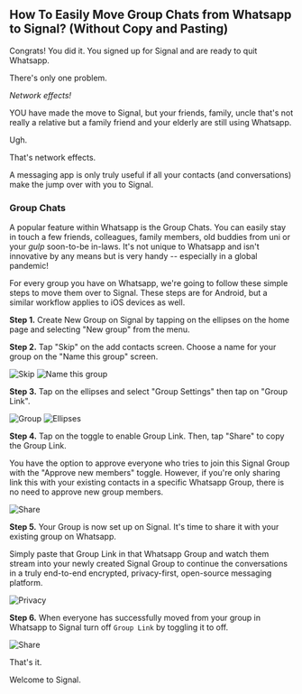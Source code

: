 ## How To Easily Move Group Chats from Whatsapp to Signal? (Without Copy and Pasting)

Congrats! You did it. You signed up for Signal and are ready to quit Whatsapp.

There's only one problem.

*Network effects!*

YOU have made the move to Signal, but your friends, family, uncle that's not really a relative but a family friend and your elderly  are still using Whatsapp. 

Ugh.

That's network effects.

A messaging app is only truly useful if all your contacts (and conversations) make the jump over with you to Signal.

### Group Chats

A popular feature within Whatsapp is the Group Chats. You can easily stay in touch a few friends, colleagues, family members, old buddies from uni or your *gulp* soon-to-be in-laws. It's not unique to Whatsapp and isn't innovative by any means but is very handy -- especially in a global pandemic!

For every group you have on Whatsapp, we're going to follow these simple steps to move them over to Signal. These steps are for Android, but a similar workflow applies to iOS devices as well.


**Step 1.** Create New Group on Signal by tapping on the ellipses on the home page and selecting "New group" from the menu.


**Step 2.** Tap "Skip" on the add contacts screen. Choose a name for your group on the "Name this group" screen.

![Skip](https://imgur.com/X2wTMDl.png)
![Name this group](https://imgur.com/HXy2S4D.png)


**Step 3.** Tap on the ellipses and select "Group Settings" then tap on "Group Link".

![Group](https://imgur.com/Rj2uyi9.png)
![Ellipses](https://imgur.com/8O4uNri.png)


**Step 4.** Tap on the toggle to enable Group Link. Then, tap "Share" to copy the Group Link. 

You have the option to approve everyone who tries to join this Signal Group with the "Approve new members" toggle. However, if you're only sharing link this with your existing contacts in a specific Whatsapp Group, there is no need to approve new group members.

![Share](https://imgur.com/QXhK5HD.png)


**Step 5.** Your Group is now set up on Signal. It's time to share it with your existing group on Whatsapp. 

Simply paste that Group Link in that Whatsapp Group and watch them stream into your newly created Signal Group to continue the conversations in a truly end-to-end encrypted, privacy-first, open-source messaging platform.

![Privacy](https://imgur.com/IjnzZkr.png)

**Step 6.** When everyone has successfully moved from your group in Whatsapp to Signal turn off `Group Link` by toggling it to off.

![Share](https://imgur.com/QXhK5HD.png)


That's it. 


Welcome to Signal.
